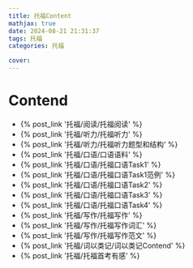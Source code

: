 ```yaml
---
title: 托福Content
mathjax: true
date: 2024-08-21 21:31:37
tags: 托福
categories: 托福

cover:
---
```


# Contend
- {% post_link '托福/阅读/托福阅读' %}
- {% post_link '托福/听力/托福听力' %}
- {% post_link '托福/听力/托福听力题型和结构' %}
- {% post_link '托福/口语/口语语料' %}
- {% post_link '托福/口语/托福口语Task1' %}
- {% post_link '托福/口语/托福口语Task1范例' %}
- {% post_link '托福/口语/托福口语Task2' %}
- {% post_link '托福/口语/托福口语Task3' %}
- {% post_link '托福/口语/托福口语Task4' %}
- {% post_link '托福/写作/托福写作' %}
- {% post_link '托福/写作/托福写作词汇' %}
- {% post_link '托福/写作/托福写作范文' %}
- {% post_link '托福/词以类记/词以类记Contend' %}
- {% post_link '托福/托福首考有感' %}